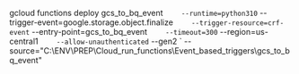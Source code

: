 gcloud functions deploy gcs_to_bq_event `    --runtime=python310`
    --trigger-event=google.storage.object.finalize `    --trigger-resource=crf-event`
    --entry-point=gcs_to_bq_event `    --timeout=300`
    --region=us-central1 `    --allow-unauthenticated`
    --gen2 `
    --source="C:\ENV\PREP\Cloud_run_functions\Event_based_triggers\gcs_to_bq_event"
